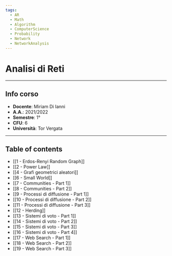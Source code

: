 ```yaml
---
tags:
  - AR
  - Math
  - Algorithm
  - ComputerScience
  - Probability
  - Network
  - NetworkAnalysis
---
```

# Analisi di Reti
--------------------------
## Info corso
- **Docente**: Miriam Di Ianni
- **A.A.**: 2021/2022
- **Semestre**: 1°
- **CFU**: 6
- **Università**: Tor Vergata

---------------------
## Table of contents
- [[1 - Erdos-Renyi Random Graph]]
- [[2 - Power Law]]
- [[4 - Grafi geometrici aleatori]]
- [[6 - Small World]]
- [[7 - Communities - Part 1]]
- [[8 - Communities - Part 2]]
- [[9 - Processi di diffusione - Part 1]]
- [[10 - Processi di diffusione - Part 2]]
- [[11 - Processi di diffusione - Part 3]]
- [[12 - Herding]]
- [[13 - Sistemi di voto - Part 1]]
- [[14 - Sistemi di voto - Part 2]]
- [[15 - Sistemi di voto - Part 3]]
- [[16 - Sistemi di voto - Part 4]]
- [[17 - Web Search - Part 1]]
- [[18 - Web Search - Part 2]]
- [[19 - Web Search - Part 3]]